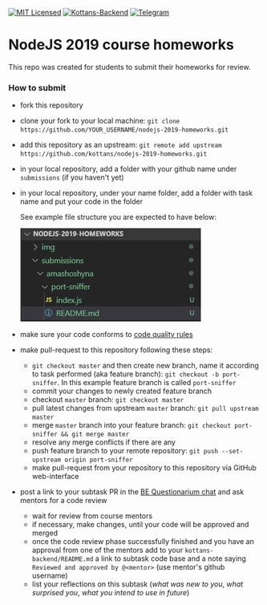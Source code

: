 [![MIT Licensed][icon-mit]][license]
[![Kottans-Backend][icon-kottans-be]][kottans-backend]
[![Telegram][icon-chat]][chat]

#  NodeJS 2019 course homeworks
This repo was created for students to submit their homeworks for review. 

### How to submit
- fork this repository
- clone your fork to your local machine: `git clone https://github.com/YOUR_USERNAME/nodejs-2019-homeworks.git`
- add this repository as an upstream: `git remote add upstream https://github.com/kottans/nodejs-2019-homeworks.git`
- in your local repository, add a folder with your github name under  `submissions` (if you haven't yet)
- in your local repository, under your name folder, add a folder with task name and put your code in the folder

  See example file structure you are expected to have below:

  ![File structure example](img/file-structure.png)
- make sure your code conforms to [code quality rules](CODE_QUALITY.md)
- make pull-request to this repository following these steps:
  - `git checkout master` and then create new branch, name it according to task performed (aka feature branch): `git checkout -b port-sniffer`. In this example feature branch is called `port-sniffer`
  - commit your changes to newly created feature branch
  - checkout `master` branch: `git checkout master`
  - pull latest changes from upstream `master` branch: `git pull upstream master`
  - merge `master` branch into your feature branch: `git checkout port-sniffer && git merge master`
  - resolve any merge conflicts if there are any
  - push feature branch to your remote repository: `git push --set-upstream origin port-sniffer`
  - make pull-request from your repository to this repository via GitHub web-interface
- post a link to your subtask PR in the
     [BE Questionarium chat](https://t.me/joinchat/DqrdixM_mjurcmQkkQ11Og)
     and ask mentors for a code review
     * wait for review from course mentors
     * if necessary, make changes, until your code will be approved and merged
     * once the code review phase successfully finished
     and you have an approval from one of the mentors
     add to your `kottans-backend/README.md`
     a link to subtask code base and
     a note saying `Reviewed and approved by @<mentor>`
     (use mentor's github username)
   * list your reflections on this subtask
     (_what was new to you_, _what surprised you_, _what you intend to use in future_)
     
[icon-mit]: https://img.shields.io/badge/license-MIT-blue.svg
[license]: https://github.com/OleksiyRudenko/a-tiny-JS-world/blob/master/LICENSE.md
[icon-chat]: https://img.shields.io/badge/chat-on%20telegram-blue.svg

[icon-kottans-be]: https://img.shields.io/badge/%3D(%5E.%5E)%3D-backend-yellow.svg
[kottans-backend]: https://github.com/kottans/backend
[chat]: https://t.me/joinchat/Dqrdixe1c2K9bXUFBzNWtg
